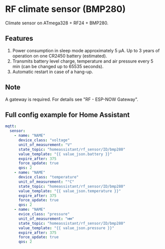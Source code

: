 # RF climate sensor (BMP280)

Climate sensor on ATmega328 + RF24 + BMP280.

## Features

1. Power consumption in sleep mode approximately 5 μA. Up to 3 years of operation on one CR2450 battery (estimated).
2. Transmits battery level charge, temperature and air pressure every 5 min (can be changed up to 65535 seconds).
3. Automatic restart in case of a hang-up.

## Note

A gateway is required. For details see "RF - ESP-NOW Gateway".

## Full config example for Home Assistant

```yml
mqtt:
  sensor:
    - name: "NAME"
      device_class: "voltage"
      unit_of_measurement: "V"
      state_topic: "homeassistant/rf_sensor/ID/bmp280"
      value_template: "{{ value_json.battery }}"
      expire_after: 375
      force_update: true
      qos: 2
    - name: "NAME"
      device_class: "temperature"
      unit_of_measurement: "°C"
      state_topic: "homeassistant/rf_sensor/ID/bmp280"
      value_template: "{{ value_json.temperature }}"
      expire_after: 375
      force_update: true
      qos: 2
    - name: "NAME"
      evice_class: "pressure"
      unit_of_measurement: "мм"
      state_topic: "homeassistant/rf_sensor/ID/bmp280"
      value_template: "{{ value_json.pressure }}"
      expire_after: 375
      force_update: true
      qos: 2
```
